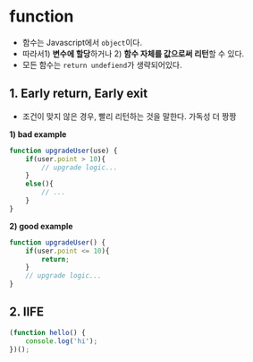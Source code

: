 # function

- 함수는 Javascript에서 `object`이다.
- 따라서1) **변수에 할당**하거나 2) **함수 자체를 값으로써 리턴**할 수 있다.
- 모든 함수는 `return undefiend`가 생략되어있다.

## 1. Early return, Early exit

- 조건이 맞지 않은 경우, 빨리 리턴하는 것을 말한다. 가독성 더 짱짱

**1) bad example**

```js
function upgradeUser(use) {
    if(user.point > 10){
        // upgrade logic...
    }
    else(){
        // ...
    }
}
```

**2) good example**

```js
function upgradeUser() {
    if(user.point <= 10){
        return;
    }
    // upgrade logic...
}
```

## 2. IIFE

```js
(function hello() {
    console.log('hi');
})();
```